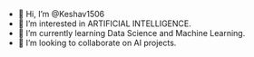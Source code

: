 - 👋 Hi, I’m @Keshav1506
- 👀 I’m interested in ARTIFICIAL INTELLIGENCE.
- 🌱 I’m currently learning Data Science and Machine Learning. 
- 💞️ I’m looking to collaborate on AI projects.
<!---
Keshav1506/Keshav1506 is a ✨ special ✨ repository because its `README.md` (this file) appears on your GitHub profile.
You can click the Preview link to take a look at your changes.
--->
